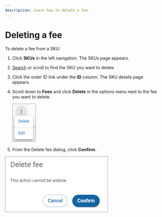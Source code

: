 ```yaml
---
description: Learn how to delete a fee.
---
```


# Deleting a fee

To delete a fee from a SKU:

1. Click **SKUs** in the left navigation. The SKUs page appears.
2. [Search](searching-for-skus.md) or scroll to find the SKU you want to delete.
3. Click the order ID link under the **ID** column. The SKU details page appears.
4.  Scroll down to **Fees** and click **Delete** in the options menu next to the fee you want to delete.

    <img src="../../../../.gitbook/assets/options-menu.png" alt="" data-size="original">
5. From the Delete fee dialog, click **Confirm**.

![](<../../../../.gitbook/assets/DeleteFeePrompt (1).png>)
